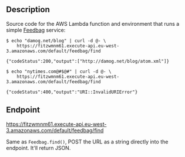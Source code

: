 Description
-----------

Source code for the AWS Lambda function and environment that runs a simple [Feedbag](https://github.com/damog/feedbag) service:

```
$ echo "damog.net/blog" | curl -d @- \
    https://fitzwmnm61.execute-api.eu-west-3.amazonaws.com/default/feedbag/find

{"codeStatus":200,"output":["http://damog.net/blog/atom.xml"]}

$ echo "nytimes.com@#$@#" | curl -d @- \
    https://fitzwmnm61.execute-api.eu-west-3.amazonaws.com/default/feedbag/find

{"codeStatus":400,"output":"URI::InvalidURIError"}
```

Endpoint
--------
https://fitzwmnm61.execute-api.eu-west-3.amazonaws.com/default/feedbag/find

Same as `Feedbag.find()`, POST the URL as a string directly into the endpoint. It'll return JSON.


